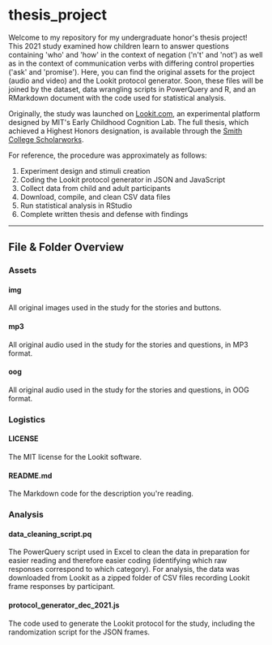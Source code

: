# thesis_project
Welcome to my repository for my undergraduate honor's thesis project! This 2021 study examined how children learn to answer questions containing 'who' and 'how' in the context of negation ('n't' and 'not') as well as in the context of communication verbs with differing control properties ('ask' and 'promise'). Here, you can find the original assets for the project (audio and video) and the Lookit protocol generator. Soon, these files will be joined by the dataset, data wrangling scripts in PowerQuery and R, and an RMarkdown document with the code used for statistical analysis.  

Originally, the study was launched on [Lookit.com](https://lookit.mit.edu/), an experimental platform designed by MIT's Early Childhood Cognition Lab. The full thesis, which achieved a Highest Honors designation, is available through the [Smith College Scholarworks](https://scholarworks.smith.edu/theses/2358/).

For reference, the procedure was approximately as follows:
1. Experiment design and stimuli creation
2. Coding the Lookit protocol generator in JSON and JavaScript
3. Collect data from child and adult participants
4. Download, compile, and clean CSV data files
5. Run statistical analysis in RStudio
6. Complete written thesis and defense with findings

---

## File & Folder Overview
### Assets
#### img
All original images used in the study for the stories and buttons.

#### mp3
All original audio used in the study for the stories and questions, in MP3 format.

#### oog
All original audio used in the study for the stories and questions, in OOG format.

### Logistics
#### LICENSE
The MIT license for the Lookit software.

#### README.md
The Markdown code for the description you're reading.

### Analysis
#### data_cleaning_script.pq
The PowerQuery script used in Excel to clean the data in preparation for easier reading and therefore easier coding (identifying which raw responses correspond to which category). For analysis, the data was downloaded from Lookit as a zipped folder of CSV files recording Lookit frame responses by participant.

#### protocol_generator_dec_2021.js
The code used to generate the Lookit protocol for the study, including the randomization script for the JSON frames.

